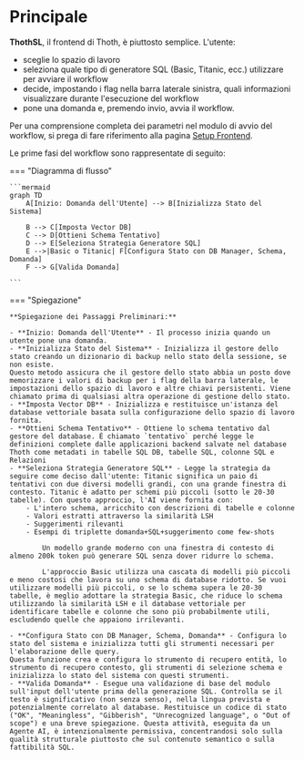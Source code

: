 # Principale

**ThothSL**, il frontend di Thoth, è piuttosto semplice. L'utente:

  - sceglie lo spazio di lavoro
  - seleziona quale tipo di generatore SQL (Basic, Titanic, ecc.) utilizzare per avviare il workflow
  - decide, impostando i flag nella barra laterale sinistra, quali informazioni visualizzare durante l'esecuzione del workflow
  - pone una domanda e, premendo invio, avvia il workflow.

Per una comprensione completa dei parametri nel modulo di avvio del workflow, si prega di fare riferimento alla pagina [Setup Frontend](../../3-user_manual/3.1-setup/3.1.0-setup_process.md).

Le prime fasi del workflow sono rappresentate di seguito:

=== "Diagramma di flusso"

    ```mermaid
    graph TD
        A[Inizio: Domanda dell'Utente] --> B[Inizializza Stato del Sistema]

        B --> C[Imposta Vector DB]
        C --> D[Ottieni Schema Tentativo]
        D --> E[Seleziona Strategia Generatore SQL]
        E -->|Basic o Titanic| F[Configura Stato con DB Manager, Schema, Domanda]
        F --> G[Valida Domanda]

    ```

=== "Spiegazione"

    **Spiegazione dei Passaggi Preliminari:**

    - **Inizio: Domanda dell'Utente** - Il processo inizia quando un utente pone una domanda.
    - **Inizializza Stato del Sistema** - Inizializza il gestore dello stato creando un dizionario di backup nello stato della sessione, se non esiste.     
    Questo metodo assicura che il gestore dello stato abbia un posto dove memorizzare i valori di backup per i flag della barra laterale, le impostazioni dello spazio di lavoro e altre chiavi persistenti. Viene chiamato prima di qualsiasi altra operazione di gestione dello stato.
    - **Imposta Vector DB** - Inizializza e restituisce un'istanza del database vettoriale basata sulla configurazione dello spazio di lavoro fornita.
    - **Ottieni Schema Tentativo** - Ottiene lo schema tentativo dal gestore del database. È chiamato `tentativo` perché legge le definizioni complete dalle applicazioni backend salvate nel database Thoth come metadati in tabelle SQL DB, tabelle SQL, colonne SQL e Relazioni
    - **Seleziona Strategia Generatore SQL** - Legge la strategia da seguire come deciso dall'utente: Titanic significa un paio di tentativi con due diversi modelli grandi, con una grande finestra di contesto. Titanic è adatto per schemi più piccoli (sotto le 20-30 tabelle). Con questo approccio, l'AI viene fornita con:
        - L'intero schema, arricchito con descrizioni di tabelle e colonne
        - Valori estratti attraverso la similarità LSH
        - Suggerimenti rilevanti
        - Esempi di triplette domanda+SQL+suggerimento come few-shots
        
            Un modello grande moderno con una finestra di contesto di almeno 200k token può generare SQL senza dover ridurre lo schema. 
            
            L'approccio Basic utilizza una cascata di modelli più piccoli e meno costosi che lavora su uno schema di database ridotto. Se vuoi utilizzare modelli più piccoli, o se lo schema supera le 20-30 tabelle, è meglio adottare la strategia Basic, che riduce lo schema utilizzando la similarità LSH e il database vettoriale per identificare tabelle e colonne che sono più probabilmente utili, escludendo quelle che appaiono irrilevanti.
    
    - **Configura Stato con DB Manager, Schema, Domanda** - Configura lo stato del sistema e inizializza tutti gli strumenti necessari per l'elaborazione delle query.
    Questa funzione crea e configura lo strumento di recupero entità, lo strumento di recupero contesto, gli strumenti di selezione schema e inizializza lo stato del sistema con questi strumenti.
    - **Valida Domanda** - Esegue una validazione di base del modulo sull'input dell'utente prima della generazione SQL. Controlla se il testo è significativo (non senza senso), nella lingua prevista e potenzialmente correlato al database. Restituisce un codice di stato ("OK", "Meaningless", "Gibberish", "Unrecognized language", o "Out of scope") e una breve spiegazione. Questa attività, eseguita da un Agente AI, è intenzionalmente permissiva, concentrandosi solo sulla qualità strutturale piuttosto che sul contenuto semantico o sulla fattibilità SQL.